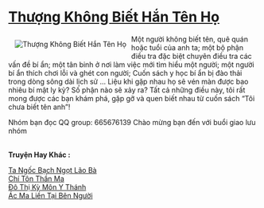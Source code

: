 <a href="https://truyenwiki.net/thuong-khong-biet-han-ten-ho.35544/" title="Thượng Không Biết Hắn Tên Họ"><h1>Thượng Không Biết Hắn Tên Họ</h1></a><div style="display:table"><img align="right" style="float: left; padding: 10px;" src="https://truyenwiki.net/a/img/str/src/35544.jpg" alt="Thượng Không Biết Hắn Tên Họ">Một người không biết tên, quê quán hoặc tuổi của anh ta; một bộ phận điều tra đặc biệt chuyên điều tra các vấn đề bí ẩn; một tân binh ở nơi làm việc mới tìm hiểu một người; một người bí ẩn thích chơi lỗi và ghét con người; Cuốn sách y học bí ẩn bị đào thải trong dòng sông dài lịch sử ... Liệu khi gặp nhau họ sẽ vén màn được bao nhiêu bí mật ly kỳ? Số phận nào sẽ xảy ra? Tất cả những điều này, tôi rất mong được các bạn khám phá, gặp gỡ và quen biết nhau từ cuốn sách “Tôi chưa biết tên anh”!<p></p> Nhóm bạn đọc QQ group: 665676139 Chào mừng bạn đến với buổi giao lưu nhóm</div><p><br><b>Truyện Hay Khác :</b></p><a href="https://truyenwiki.net/ta-ngoc-bach-ngot-lao-ba.36131/" alt="Ta Ngốc Bạch Ngọt Lão Bà">Ta Ngốc Bạch Ngọt Lão Bà</a><br/><a href="https://github.com/nownovels/topcv/tree/master/truyenhay/35666" alt="Chí Tôn Thần Ma">Chí Tôn Thần Ma</a><br/><a href="https://github.com/nownovels/topcv/tree/master/truyenhay/35314" alt="Đô Thị Kỳ Môn Y Thánh">Đô Thị Kỳ Môn Y Thánh</a><br/><a href="https://github.com/nownovels/topcv/tree/master/truyenhay/36321" alt="Ác Ma Liền Tại Bên Người">Ác Ma Liền Tại Bên Người</a><br/>